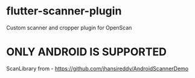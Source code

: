 # flutter-scanner-plugin
Custom scanner and cropper plugin for OpenScan

# ONLY ANDROID IS SUPPORTED

ScanLibrary from - https://github.com/jhansireddy/AndroidScannerDemo
